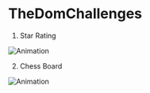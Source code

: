 # TheDomChallenges

1. Star Rating

![Animation](https://user-images.githubusercontent.com/65646841/157610034-bc704a45-fd1b-473c-bff5-d0d6c283da69.gif)

2. Chess Board

![Animation](https://user-images.githubusercontent.com/65646841/157636915-fc079ba4-8208-4220-8dbf-dfe70adf0b6b.gif)
